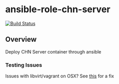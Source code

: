 # ansible-role-chn-server

[![Build Status](https://stingar-ci-master.oit.duke.edu/buildStatus/icon?job=CommunityHoneyNetwork/ansible-role-chn-server/master)](https://stingar-ci-master.oit.duke.edu/job/CommunityHoneyNetwork/job/ansible-role-chn-server/job/master/)

## Overview

Deploy CHN Server container through ansible

### Testing Issues

Issues with libvirt/vagrant on OSX?  See [this](https://github.com/vagrant-libvirt/vagrant-libvirt/issues/497#issuecomment-331226071) for a fix

